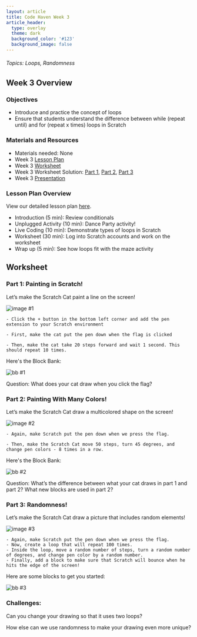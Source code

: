 ```yaml
---
layout: article
title: Code Haven Week 3
article_header:
  type: overlay
  theme: dark
  background_color: '#123'
  background_image: false
---
```

###### Topics: Loops, Randomness
<!--more-->

## Week 3 Overview
### Objectives 
- Introduce and practice the concept of loops
- Ensure that students understand the difference between while (repeat until) and for (repeat x times) loops in Scratch

### Materials and Resources 
- Materials needed: None
- Week 3 [Lesson Plan](https://drive.google.com/open?id=1vYh85Un-C9A8tvYibRUlcqSHaGt3sM7NA21uvZ6NVJc)
- Week 3 [Worksheet](https://drive.google.com/open?id=1Ztr21yt8VHugcqSct5s49SXgu-bFiuSuYoETd7GmLpA)
- Week 3 Worksheet Solution: [Part 1](https://scratch.mit.edu/projects/379924355/), [Part 2](https://scratch.mit.edu/projects/379923194/), [Part 3](https://scratch.mit.edu/projects/379925596/)
- Week 3 [Presentation](https://drive.google.com/open?id=1izhyaZXC8RVuVCO2vXgeNjz4FPeg26jJoSWCqM2Q-ck)

### Lesson Plan Overview
View our detailed lesson plan [here](https://drive.google.com/open?id=1vYh85Un-C9A8tvYibRUlcqSHaGt3sM7NA21uvZ6NVJc).
- Introduction (5 min): Review conditionals
- Unplugged Activity (10 min): Dance Party activity!
- Live Coding (10 min): Demonstrate types of loops in Scratch
- Worksheet (30 min): Log into Scratch accounts and work on the worksheet
- Wrap up (5 min): See how loops fit with the maze activity

## Worksheet
### Part 1: Painting in Scratch!

Let’s make the Scratch Cat paint a line on the screen!

![image #1](/assets/images/week3/img1.png)

    - Click the + button in the bottom left corner and add the pen extension to your Scratch environment

    - First, make the cat put the pen down when the flag is clicked 

    - Then, make the cat take 20 steps forward and wait 1 second. This should repeat 10 times.

Here's the Block Bank:

![bb #1](/assets/images/week3/bb1.png)

Question: What does your cat draw when you click the flag? 

### Part 2: Painting With Many Colors!

Let’s make the Scratch Cat draw a multicolored shape on the screen!

![image #2](/assets/images/week2/img2.png)

    - Again, make Scratch put the pen down when we press the flag.
    
    - Then, make the Scratch Cat move 50 steps, turn 45 degrees, and change pen colors - 8 times in a row.
    
Here's the Block Bank:

![bb #2](/assets/images/week2/bb2.png)

Question: What’s the difference between what your cat draws in part 1 and part 2? What new blocks are used in part 2? 

### Part 3: Randomness!

Let’s make the Scratch Cat draw a picture that includes random elements! 

![image #3](/assets/images/week2/img3.png)

    - Again, make Scratch put the pen down when we press the flag.
    - Now, create a loop that will repeat 100 times.
    - Inside the loop, move a random number of steps, turn a random number of degrees, and change pen color by a random number.
    - Finally, add a block to make sure that Scratch will bounce when he hits the edge of the screen!
    

Here are some blocks to get you started:

![bb #3](/assets/images/week2/bb3.png)

### Challenges:

Can you change your drawing so that it uses two loops?

How else can we use randomness to make your drawing even more unique?

